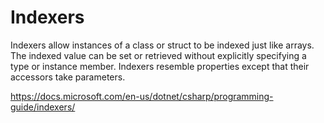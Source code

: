 # Indexers

Indexers allow instances of a class or struct to be indexed just like arrays. The indexed value can be set or retrieved without explicitly specifying a type or instance member. Indexers resemble properties except that their accessors take parameters.

https://docs.microsoft.com/en-us/dotnet/csharp/programming-guide/indexers/